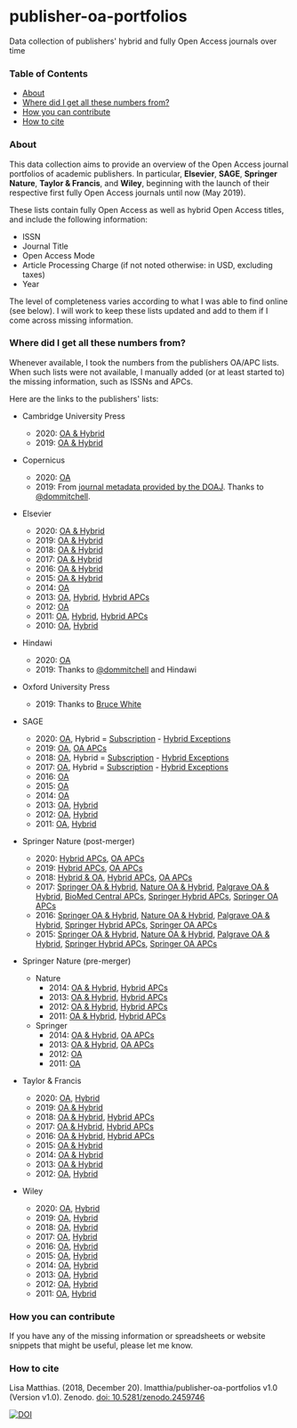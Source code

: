 # publisher-oa-portfolios
Data collection of publishers' hybrid and fully Open Access journals over time
### Table of Contents
* [About](#about)
* [Where did I get all these numbers from?](#where-did-i-get-all-these-numbers-from)
* [How you can contribute](#how-you-can-contribute)
* [How to cite](#how-to-cite)

### About

This data collection aims to provide an overview of the Open Access journal portfolios of academic publishers. In particular, **Elsevier**, **SAGE**, **Springer Nature**, **Taylor & Francis**, and **Wiley**, beginning with the launch of their respective first fully Open Access journals until now (May 2019).

These lists contain fully Open Access as well as hybrid Open Access titles, and include the following information:

* ISSN
* Journal Title
* Open Access Mode
* Article Processing Charge (if not noted otherwise: in USD, excluding taxes)
* Year

The level of completeness varies according to what I was able to find online (see below). I will work to keep these lists updated and add to them if I come across missing information.

### Where did I get all these numbers from?
Whenever available, I took the numbers from the publishers OA/APC lists. When such lists were not available, I manually added (or at least started to) the missing information, such as ISSNs and APCs.

Here are the links to the publishers' lists:

* Cambridge University Press
     + 2020: [OA & Hybrid](http://web.archive.org/web/20200413121421/https://www.cambridge.org/core/services/aop-file-manager/file/5783738dbd8dfd4e3283c3f2/Cambridge-Journals-APC-price-list-2020.7.xlsx)
    + 2019: [OA & Hybrid](http://web.archive.org/web/20191218202019/https://www.cambridge.org/core/services/aop-file-manager/file/5783738dbd8dfd4e3283c3f2/Cambridge-Journals-APC-price-list-2019.11.xlsx)

* Copernicus
     + 2020: [OA](http://web.archive.org/web/20200413122949/https://publications.copernicus.org/for_authors/article_processing_charges.html)
    + 2019: From [journal metadata provided by the DOAJ](http://web.archive.org/web/20191218203559/https://s3.eu-west-2.amazonaws.com/doaj-data-cache/journalcsv__doaj_20191218_1935_utf8.csv). Thanks to [@dommitchell](https://github.com/dommitchell).
    
* Elsevier
    + 2020: [OA & Hybrid](http://web.archive.org/web/20200410205235/https://www.elsevier.com/__data/promis_misc/j.custom97.xlsx)
    + 2019: [OA & Hybrid](http://web.archive.org/web/20190114171311/https://www.elsevier.com/__data/promis_misc/j.custom97.pdf)
    + 2018: [OA & Hybrid](http://web.archive.org/web/20180702110911/https://www.elsevier.com/__data/promis_misc/j.custom97.pdf)
    + 2017: [OA & Hybrid](http://web.archive.org/web/20170119172849/https://www.elsevier.com/__data/promis_misc/j.custom97.pdf)
    + 2016: [OA & Hybrid](http://web.archive.org/web/20160407063026/http://cdn.elsevier.com/promis_misc/j.custom97.pdf)
    + 2015: [OA & Hybrid](http://web.archive.org/web/*/http://www.elsevier.com/__data/assets/excel_doc/0004/247180/2015_APC_pricelist.xlsx)
    + 2014: [OA](http://web.archive.org/web/20140301091506/http://www.elsevier.com/about/open-access/open-access-journals)
    + 2013: [OA](http://web.archive.org/web/20130426145014/http://www.elsevier.com/about/open-access/open-access-journals), [Hybrid](http://web.archive.org/web/20130123115911/http://cdn.elsevier.com:80/assets/pdf_file/0008/109448/journal_list.pdf), [Hybrid APCs](http://web.archive.org/web/20130226034043/http://cdn.elsevier.com:80/assets/pdf_file/0014/112172/sponsoredarticleoption.pdf)
    + 2012: [OA](http://web.archive.org/web/20120229224301/http://www.elsevier.com:80/wps/find/intro.cws_home/open_access)
    + 2011: [OA](http://web.archive.org/web/20110927064359/http://www.elsevier.com:80/wps/find/intro.cws_home/open_access_mechanisms), [Hybrid](http://web.archive.org/web/20130516121851/http://cdn.elsevier.com/assets/pdf_file/0005/105179/Sponsored_Articles_2011.pdf), [Hybrid APCs](http://web.archive.org/web/20110627112327/http://www.elsevier.com:80/framework_authors/Sponsoredarticles/sponsoredarticleoption.pdf)
    + 2010: [OA](https://www.elsevier.com/editors-update/story/access/open-access-developing-new-publishing-models), [Hybrid](http://web.archive.org/web/20100523194902/http://www.elsevier.com:80/wps/find/authors.authors/sponsoredarticles)
    
* Hindawi
    + 2020: [OA](http://web.archive.org/web/20200413130600/https://www.hindawi.com/publish-research/authors/article-processing-charges/)
    + 2019: Thanks to [@dommitchell](https://github.com/dommitchell) and Hindawi
    
* Oxford University Press
    + 2019: Thanks to [Bruce White](https://scholar.google.co.nz/citations?user=hzEyynQAAAAJ&hl=en)

* SAGE
    + 2020: [OA](http://web.archive.org/web/20200411185313/https://us.sagepub.com/en-us/nam/gold-open-access-apcs), Hybrid = [Subscription](http://web.archive.org/web/20200412201018/https://us.sagepub.com/sites/default/files/copy_of_2020_sage_journals_institutional_price_list.xlsx) - [Hybrid Exceptions](http://web.archive.org/web/20200412200958/https://us.sagepub.com/en-us/nam/sage-choice-journal-and-pricing-exceptions)
    + 2019: [OA](http://web.archive.org/web/20190518223021/https://us.sagepub.com/en-us/nam/pure-gold-open-access-journals-at-sage), [OA APCs](http://web.archive.org/web/20190518223230/https://sustainingknowledgecommons.files.wordpress.com/2019/04/sage_2019_raw_data.xlsx)
    + 2018: [OA](http://web.archive.org/web/20180828144432/https://us.sagepub.com/sites/default/files/2018_sage_journals_institutional_price_list_04.20.18.xlsx), Hybrid = [Subscription](http://web.archive.org/web/20180828144432/https://us.sagepub.com/sites/default/files/2018_sage_journals_institutional_price_list_04.20.18.xlsx) - [Hybrid Exceptions](https://web.archive.org/web/20180828144736/https://uk.sagepub.com/en-gb/eur/sage-choice-journal-and-pricing-exceptions)
    + 2017: [OA](http://web.archive.org/web/20171112183417/https://au.sagepub.com/sites/default/files/2017_sage_journals_institutional_price_list_4.xlsx), Hybrid = [Subscription](http://web.archive.org/web/20171112183417/https://au.sagepub.com/sites/default/files/2017_sage_journals_institutional_price_list_4.xlsx) - [Hybrid Exceptions](http://web.archive.org/web/20171001042242/https://uk.sagepub.com/en-gb/eur/sage-choice-journal-and-pricing-exceptions)
    + 2016: [OA](http://web.archive.org/web/20150926073322/https://uk.sagepub.com/sites/default/files/2016_sage_journals_price_list_0.xlsx)
    + 2015: [OA](http://web.archive.org/web/20150720193546/https://us.sagepub.com/en-us/nam/2015-journals-price-list-0%20%20)
    + 2014: [OA](http://web.archive.org/web/20140301033725/http://www.sagepub.com:80/oa-journals.sp)
    + 2013: [OA](http://web.archive.org/web/20130512230428/http://www.uk.sagepub.com/aboutus/oa-journals.htm), [Hybrid](http://web.archive.org/web/20130512100721/http://www.uk.sagepub.com:80/repository/binaries/pdf/SAGE-Choice-Participating-Title-List.pdf)
    + 2012: [OA](http://web.archive.org/web/20120926195214/http://www.uk.sagepub.com:80/aboutus/openaccess.htm), [Hybrid](http://web.archive.org/web/20121021071823/http://www.sagepub.com/sagechoice.sp)
    + 2011: [OA](http://web.archive.org/web/20120926195214/http://www.uk.sagepub.com:80/aboutus/openaccess.htm), [Hybrid](http://web.archive.org/web/20110526233723/http://www.sagepub.com:80/sagechoice.sp)

* Springer Nature (post-merger)
    + 2020: [Hybrid APCs](http://web.archive.org/web/20200410200204/https://media.springernature.com/full/springer-cms/rest/v1/content/17339478/data/v16), [OA APCs](http://web.archive.org/web/20200410195957/https://media.springernature.com/full/springer-cms/rest/v1/content/17278042/data/v23)
    + 2019: [Hybrid APCs](http://web.archive.org/web/20190518021750/https://media.springernature.com/full/springer-cms/rest/v1/content/15094406/data/v17), [OA APCs](http://web.archive.org/web/20190518021706/https://media.springernature.com/full/springer-cms/rest/v1/content/15073486/data/v34)
    + 2018: [Hybrid & OA](https://media.springernature.com/full/springer-cms/rest/v1/content/15226614/data/v7), [Hybrid APCs](http://web.archive.org/web/20180828151311/https://media.springernature.com/full/springer-cms/rest/v1/content/15226614/data/v7), [OA APCs](http://web.archive.org/web/20180203213930/http://www.springernature.com:80/us/open-research/journals-books/journals/)
    + 2017: [Springer OA & Hybrid](http://web.archive.org/web/20180828151448/https://media.springernature.com/full/springer-cms/rest/v1/content/12085696/data/v1), [Nature OA & Hybrid](http://web.archive.org/web/20170502121121/http://www.nature.com/openresearch/publishing-with-npg/nature-journals/), [Palgrave OA & Hybrid](http://web.archive.org/web/20170604220911/http://www.nature.com:80/openresearch/palgrave-journals), [BioMed Central APCs](http://web.archive.org/web/20170712044201/https://www.biomedcentral.com/getpublished/article-processing-charges/biomedcentral-prices), [Springer Hybrid APCs](http://web.archive.org/web/20170623224911/http://www.springer.com:80/us/open-access/springer-open-choice), [Springer OA APCs](http://web.archive.org/web/20171029012819/http://www.springernature.com:80/gp/open-research/journals-books/journals)
    + 2016: [Springer OA & Hybrid](http://web.archive.org/web/20180828152033/https://media.springernature.com/full/springer-cms/rest/v1/content/10619890/data/v1), [Nature OA & Hybrid](http://web.archive.org/web/20160522094756/http://www.nature.com:80/openresearch/publishing-with-npg/nature-journals), [Palgrave OA & Hybrid](http://web.archive.org/web/20160810180048/http://www.nature.com:80/openresearch/palgrave-journals), [Springer Hybrid APCs](http://web.archive.org/web/20160608120021/http://www.springer.com:80/us/open-access/springer-open-choice), [Springer OA APCs](http://web.archive.org/web/20160124075220/http://www.springeropen.com:80/about/apcfaq/howmuch)
    + 2015: [Springer OA & Hybrid](http://web.archive.org/web/20180828152320/https://media.springernature.com/full/springer-cms/rest/v1/content/10619914/data/v1), [Nature OA & Hybrid](http://web.archive.org/web/20151116041435/http://www.nature.com:80/openresearch/publishing-with-npg/nature-journals), [Palgrave OA & Hybrid](http://web.archive.org/web/20151125104508/http://www.nature.com:80/openresearch/palgrave-journals), [Springer Hybrid APCs](http://web.archive.org/web/20150829081421/http://www.springer.com:80/us/open-access/springer-open-choice), [Springer OA APCs](http://web.archive.org/web/20150619174613/http://www.springeropen.com:80/about/apcfaq/howmuch)

* Springer Nature (pre-merger)
    + Nature
        + 2014: [OA & Hybrid](https://resource-cms.springernature.com/springer-cms/rest/v1/content/20990/data/v1), [Hybrid APCs](http://web.archive.org/web/20140301063140/http://www.nature.com:80/aps/open_access_faqs.html)
        + 2013: [OA & Hybrid](http://web.archive.org/web/20131231034039/http://www.nature.com:80/libraries/open_access/oa_pub_models.html), [Hybrid APCs](http://web.archive.org/web/20131209011041/http://www.nature.com:80/aps/open_access_faqs.html)
        + 2012: [OA & Hybrid](http://web.archive.org/web/20120518065943/http://www.nature.com:80/libraries/open_access/index.html), [Hybrid APCs](http://web.archive.org/web/20120827220511/http://www.nature.com:80/ajg/open_access_faqs.html)
        + 2011: [OA & Hybrid](http://web.archive.org/web/20110612091713/http://www.nature.com:80/libraries/open_access/index.html), [Hybrid APCs](http://web.archive.org/web/20111004081035/http://www.nature.com:80/ajg/open_access_faqs.html)
    + Springer
        + 2014: [OA & Hybrid](http://web.archive.org/web/20180828150811/https://resource-cms.springernature.com/springer-cms/rest/v1/content/20990/data/v1), [OA APCs](http://web.archive.org/web/20140330122612/http://www.springeropen.com:80/about/apcfaq/howmuch)
        + 2013: [OA & Hybrid](http://web.archive.org/web/20180828150729/https://resource-cms.springernature.com/springer-cms/rest/v1/content/8564/data/v2), [OA APCs](http://web.archive.org/web/20130601211303/http://www.springeropen.com/about/apcfaq/howmuch)
        + 2012: [OA](http://web.archive.org/web/20120602001531/http://www.springeropen.com/about/apcfaq/howmuch)
        + 2011: [OA](http://web.archive.org/web/20110802040449/http://www.springeropen.com:80/authors)

* Taylor & Francis
     + 2020: [OA](http://web.archive.org/web/20200413085440/https://www.tandfonline.com/action/contentHoldings?code=TF_Open&), [Hybrid](https://web.archive.org/web/20200413092147/https://www.tandfonline.com/action/contentHoldings?code=JCRPPF_N_2020_000&)
    + 2019: [OA & Hybrid](https://web.archive.org/web/20190518202448/https://authorservices.taylorandfrancis.com/publishing-open-access/oa-options-finder/)
    + 2018: [OA & Hybrid](http://web.archive.org/web/20180702205742/https://authorservices.taylorandfrancis.com/journal-list/), [Hybrid APCs](http://web.archive.org/web/20180119113804/https://authorservices.taylorandfrancis.com/publishing-open-access-with-taylor-francis/)
    + 2017: [OA & Hybrid](http://web.archive.org/web/20170724093129/http://authorservices.taylorandfrancis.com:80/journal-list), [Hybrid APCs](http://web.archive.org/web/20170821114856/http://www.tandfonline.com/openaccess/faqs)
    + 2016: [OA & Hybrid](http://web.archive.org/web/20160525221536/https://authorservices.taylorandfrancis.com/journal-list), [Hybrid APCs](http://web.archive.org/web/20160526131946/http://www.tandfonline.com/page/openaccess/funders)
    + 2015: [OA & Hybrid](http://web.archive.org/web/20151103131826/http://authorservices.taylorandfrancis.com:80/journal-list/)
    + 2014: [OA & Hybrid](http://web.archive.org/web/20140704015747/http://journalauthors.tandf.co.uk/copyright/Green-OA-AAM-embargo-periods.xlsx)
    + 2013: [OA & Hybrid](http://web.archive.org/web/20130601211338/http://journalauthors.tandf.co.uk/permissions/Green-OA-AAM-embargo-periods.xlsx)
    + 2012: [OA](http://web.archive.org/web/20120708051845/http://journalauthors.tandf.co.uk/pdfs/OpenAccess-PressRelease.pdf), [Hybrid](http://web.archive.org/web/20120130183224/http://journalauthors.tandf.co.uk/pdfs/openselect-titles.pdf)

* Wiley
    + 2020: [OA](http://web.archive.org/web/20200303072056/https://authorservices.wiley.com/asset/Wiley-Journal-APCs-Open-Access.xlsx), [Hybrid](http://web.archive.org/web/20200303072009/https://authorservices.wiley.com/asset/Wiley-Journal-APCs-OnlineOpen.xlsx)
    + 2019: [OA](http://web.archive.org/web/20190518192345/https://authorservices.wiley.com/asset/Wiley-Journal-APCs-Open-Access.xlsx), [Hybrid](http://web.archive.org/web/20190518192538/https://authorservices.wiley.com/asset/Wiley-Journal-APCs-OnlineOpen.xlsx)
    + 2018: [OA](https://web.archive.org/web/20180828145303/https://authorservices.wiley.com/asset/photos/licensing-and-open-access-photos/WOA_Journals_Licensing_and_APCs_15JUNE2018%20(1).xlsx), [Hybrid](https://web.archive.org/web/20180828145353/https://authorservices.wiley.com/asset/photos/licensing-and-open-access-photos/Wiley-Journal-APCs-2018MAY24.xlsx)
    + 2017: [OA](https://authorservices.wiley.com/asset/photos/licensing-and-open-access-photos/WOA_Journals_Licensing_and_APCs_04May2017.xlsx), [Hybrid](http://web.archive.org/web/20170903041917if_/https://authorservices.wiley.com/asset/photos/licensing-and-open-access-photos/Wiley-Journal-APCs-2017Jun12.xlsx)
    + 2016: [OA](http://web.archive.org/web/20160623013515/http://www.wileyopenaccess.com:80/details/content/12f25e0654f/Publication-Charges.html), [Hybrid](http://media.wiley.com/assets/7338/08/Wiley-Journal-APCs-2016Sep22.xlsx)
    + 2015: [OA](http://web.archive.org/web/20150416063148/http://www.wileyopenaccess.com:80/details/content/12f25e0654f/Publication-Charges.html), [Hybrid](http://web.archive.org/web/20150202005355/http://authorservices.wiley.com:80/bauthor/onlineopen_order_articleaccepted.asp)
    + 2014: [OA](http://web.archive.org/web/20140703030417/http://www.wileyopenaccess.com:80/details/content/12f25e0654f/Publication-Charges.html), [Hybrid](http://web.archive.org/web/20140831003251/http://authorservices.wiley.com:80/bauthor/onlineopen_order_articleaccepted.asp)
    + 2013: [OA](http://web.archive.org/web/20130630114441/http://www.wileyopenaccess.com:80/details/content/12f25e0654f/Publication-Charges.html), [Hybrid](http://web.archive.org/web/20130615125953/http://authorservices.wiley.com:80/bauthor/onlineopen_order.asp)
    + 2012: [OA](http://web.archive.org/web/20120602001234/http://www.wileyopenaccess.com/details/content/12f25e0654f/Publication-Charges.html), [Hybrid](http://web.archive.org/web/20121102065857/https://onlinelibrary.wiley.com/onlineOpenOrder)
    + 2011: [OA](http://web.archive.org/web/20110929141635/http://www.wileyopenaccess.com:80/details/content/12f25e0654f/Publication-Charges.html), [Hybrid](http://web.archive.org/web/20111107025933/https://onlinelibrary.wiley.com/onlineOpenOrder)

### How you can contribute
If you have any of the missing information or spreadsheets or website snippets that might be useful, please let me know.

### How to cite
Lisa Matthias. (2018, December 20). lmatthia/publisher-oa-portfolios v1.0 (Version v1.0). Zenodo. [doi: 10.5281/zenodo.2459746](http://doi.org/10.5281/zenodo.2459746) 

[![DOI](https://zenodo.org/badge/DOI/10.5281/zenodo.2459746.svg)](https://doi.org/10.5281/zenodo.2459746)

